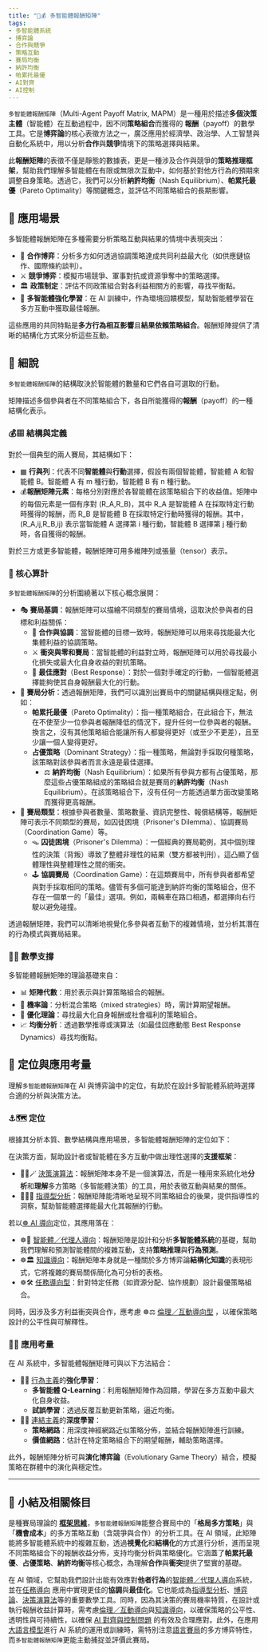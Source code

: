 ```yaml
---
title: "🧮💰 多智能體報酬矩陣"
tags:
- 多智能體系統
- 博弈論
- 合作與競爭
- 策略互動
- 賽局均衡
- 納許均衡
- 帕累托最優
- AI對齊
- AI控制
---
```

`多智能體報酬矩陣`（Multi-Agent Payoff Matrix, MAPM）是一種用於描述**多個決策主體**（智能體）在互動過程中，因不同**策略組合**而獲得的 **報酬**（payoff）的數學工具。它是**博弈論**的核心表徵方法之一，廣泛應用於經濟學、政治學、人工智慧與自動化系統中，用以分析**合作**與**競爭**情境下的策略選擇與結果。

此**報酬矩陣**的表徵不僅是靜態的數據表，更是一種涉及合作與競爭的**策略推理框架**，幫助我們理解多智能體在有限或無限次互動中，如何基於對他方行為的預期來調整自身策略。透過它，我們可以分析**納許均衡**（Nash Equilibrium）、**帕累托最優**（Pareto Optimality）等關鍵概念，並評估不同策略組合的長期影響。

## 🚀 應用場景

多智能體報酬矩陣在多種需要分析策略互動與結果的情境中表現突出：

- 🤝 **合作博弈**：分析多方如何透過協調策略達成共同利益最大化（如供應鏈協作、國際條約談判）。
- ⚔️ **競爭博弈**：模擬市場競爭、軍事對抗或資源爭奪中的策略選擇。
- 🏛️ **政策制定**：評估不同政策組合對各利益相關方的影響，尋找平衡點。
- 🤖 **多智能體強化學習**：在 AI 訓練中，作為環境回饋模型，幫助智能體學習在多方互動中獲取最佳報酬。

這些應用的共同特點是**多方行為相互影響**且**結果依賴策略組合**。報酬矩陣提供了清晰的結構化方式來分析這些互動。

## 🔬 細說

`多智能體報酬矩陣`的結構取決於智能體的數量和它們各自可選取的行動。

矩陣描述多個參與者在不同策略組合下，各自所能獲得的**報酬**（payoff）的一種結構化表示。

### 💰▦ 結構與定義

對於一個典型的兩人賽局，其結構如下：

- ▦ **行與列**：代表不同**智能體**與**行動**選擇，假設有兩個智能體，智能體 A 和智能體 B。智能體 A 有 m 種行動，智能體 B 有 n 種行動。
- 💰**報酬矩陣元素**：每格分別對應於各智能體在該策略組合下的收益值。矩陣中的每個元素是一個有序對 (R_A,R_B)，其中 R_A 是智能體 A 在採取特定行動時獲得的報酬，而 R_B 是智能體 B 在採取特定行動時獲得的報酬。其中，(R_A,ij,R_B,ij) 表示當智能體 A 選擇第 i 種行動，智能體 B 選擇第 j 種行動時，各自獲得的報酬。

對於三方或更多智能體，報酬矩陣可用多維陣列或張量（tensor）表示。

### 🧮 核心算計

`多智能體報酬矩陣`的分析圍繞著以下核心概念展開：

- 🎭 **賽局基調**：報酬矩陣可以描繪不同類型的賽局情境，這取決於參與者的目標和利益關係：
	- 🤝 **合作與協調**：當智能體的目標一致時，報酬矩陣可以用來尋找能最大化集體利益的協調策略。
	- ⚔ **衝突與零和賽局**：當智能體的利益對立時，報酬矩陣可以用於尋找最小化損失或最大化自身收益的對抗策略。
	- 🎯 **最佳應對**（Best Response）：對於一個對手確定的行動，一個智能體選擇能夠使其自身報酬最大化的行動。
- 🧮 **賽局分析**：透過報酬矩陣，我們可以識別出賽局中的關鍵結構與穩定點，例如：
	- **帕累托最優**（Pareto Optimality）：指一種策略組合，在此組合下，無法在不使至少一位參與者報酬降低的情況下，提升任何一位參與者的報酬。換言之，沒有其他策略組合能讓所有人都變得更好（或至少不更差），且至少讓一個人變得更好。
	- **占優策略**（Dominant Strategy）：指一種策略，無論對手採取何種策略，該策略對該參與者而言永遠是最佳選擇。
		- ⚖️ **納許均衡**（Nash Equilibrium）：如果所有參與方都有占優策略，那麼這些占優策略組成的策略組合就是賽局的**納許均衡**（Nash Equilibrium）。在該策略組合下，沒有任何一方能透過單方面改變策略而獲得更高報酬。
- 🤝 **賽局類型**：根據參與者數量、策略數量、資訊完整性、報償結構等，報酬矩陣可表示不同類型的賽局，如囚徒困境（Prisoner's Dilemma）、協調賽局（Coordination Game）等。
	- 🪤 **囚徒困境**（Prisoner's Dilemma）：一個經典的賽局範例，其中個別理性的決策（背叛）導致了整體非理性的結果（雙方都被判刑），這凸顯了個體理性與整體理性之間的衝突。
	- 🕹️ **協調賽局**（Coordination Game）：在這類賽局中，所有參與者都希望與對手採取相同的策略。儘管有多個可能達到納許均衡的策略組合，但不存在一個單一的「最佳」選項。例如，兩輛車在路口相遇，都選擇向右行駛以避免碰撞。
    
透過報酬矩陣，我們可以清晰地視覺化多參與者互動下的複雜情境，並分析其潛在的行為模式與賽局結果。

### 📐🔄 數學支撐

多智能體報酬矩陣的理論基礎來自：

- 📊 **矩陣代數**：用於表示與計算策略組合的報酬。
- 🎲 **機率論**：分析混合策略（mixed strategies）時，需計算期望報酬。
- 🧮 **優化理論**：尋找最大化自身報酬或社會福利的策略組合。
- 📈 **均衡分析**：透過數學推導或演算法（如最佳回應動態 Best Response Dynamics）尋找均衡點。

## 🌟 定位與應用考量

理解`多智能體報酬矩陣`在 AI 與博弈論中的定位，有助於在設計多智能體系統時選擇合適的分析與決策方法。

### ⚓🗺 定位

根據其分析本質、數學結構與應用場景，多智能體報酬矩陣的定位如下：

在決策方面，幫助設計者或智能體在多方互動中做出理性選擇的**支援框架**：

* 🔁😽🪄  [決策演算法](06-06-decision_making_algorithm.zh-hant)：報酬矩陣本身不是一個演算法，而是一種用來系統化地**分析**和**理解**多方策略（多智能體決策）的工具，用於表徵互動與結果的關係。
* 🔴🧐🧭 [指導型分析](06-03-analysis_prescriptive.zh-hant)：報酬矩陣能清晰地呈現不同策略組合的後果，提供指導性的洞察，幫助智能體選擇能最大化其報酬的行動。

若以[☸ AI 導向](05----ai_orientations.zh-hant)定位，其應用落在：

* ☸🤖 [智能體／代理人導向](05-03-oriented_agent.zh-hant)：報酬矩陣是設計和分析**多智能體系統**的基礎，幫助我們理解和預測智能體間的複雜互動，支持**策略推理**與**行為預測**。
* ☸🏛️ [知識導向](05-01-oriented_knowledge.zh-hant)：報酬矩陣本身就是一種關於多方博弈論**結構化知識**的表現形式，它將複雜的賽局關係簡化為可分析的表格。
* ☸🛠 [任務導向型](05-04-oriented_task.zh-hant)：針對特定任務（如資源分配、協作規劃）設計最優策略組合。

同時，因涉及多方利益衝突與合作，應考慮 ☸⚖️ [倫理／互動導向型](05-05-oriented_ethics.zh-hant) ，以確保策略設計的公平性與可解釋性。

### 📐🌉 應用考量

在 AI 系統中，多智能體報酬矩陣可與以下方法結合：

* 🏮💪 [行為主義](02-06-behaviorism.zh-hant)的**強化學習**：
    * **多智能體 Q-Learning**：利用報酬矩陣作為回饋，學習在多方互動中最大化自身收益。
    * **試誤學習**：透過反覆互動更新策略，逼近均衡。
* 🏮🧬 [連結主義](02-05-connectionism.zh-hant)的**深度學習**：
    * **策略網路**：用深度神經網路近似策略分佈，並結合報酬矩陣進行訓練。
    * **價值網路**：估計在特定策略組合下的期望報酬，輔助策略選擇。

此外，報酬矩陣分析可與**演化博弈論**（Evolutionary Game Theory）結合，模擬策略在群體中的演化與穩定性。

***

## 🏁 小結及相關條目

是種賽局理論的 **[框架思維](01-04-Frame_Problem.zh-hant)**，`多智能體報酬矩陣`能整合賽局中的「**格局多方策略**」與「**機會成本**」的多方策略互動（含競爭與合作）的分析工具。在 AI 領域，此矩陣能將多智能體系統中的複雜互動，透過**視覺化**和**結構化**的方式進行分析，進而呈現不同策略組合下的報酬收益分佈，支持均衡分析與策略優化。它涵蓋了**帕累托最優**、**占優策略**、**納許均衡**等核心概念，為理解**合作**與**衝突**提供了堅實的基礎。

在 AI 領域，它幫助我們設計出能有效應對**他者行為**的[智能體／代理人導向](05-03-oriented_agent.zh-hant)系統，並在[任務導向](05-04-oriented_task.zh-hant) 應用中實現更佳的**協調**與**最佳化**。它也能成為[指導型分析](06-03-analysis_prescriptive.zh-hant)、[博弈論](07----game_ai.zh-hant)、[決策演算法](06-06-decision_making_algorithm.zh-hant)等的重要數學工具。同時，因為其決策的賽局機率特質，在設計或執行報酬收益計算時，需考慮[倫理／互動導向](05-05-oriented_ethics.zh-hant)與[知識導向](05-01-oriented_knowledge.zh-hant)，以確保策略的公平性、透明性與可持續性，以確保 [AI 對齊與控制問題](01-06-AI_Alignment_Control_Problem.zh-hant) 的有效及合理應對。此外，在應用[大語言模型](02-07-large_language_models.zh-hant)進行 AI 系統的運用或訓練時，需特別注意[語言賽局](01-07-Language_Games.zh-hant)的多方博弈特性，而`多智能體報酬矩陣`更能主動捕捉並評價此賽局。